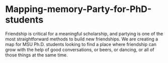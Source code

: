 # Mapping-memory-Party-for-PhD-students
Friendship is critical for a meaningful scholarship, and partying is one of the most straightforward methods to build new friendships. We are creating a map for MSU Ph.D. students looking to find a place where friendship can grow with the help of good conversations, or beers, or dancing, or all of those things at the same time. 
